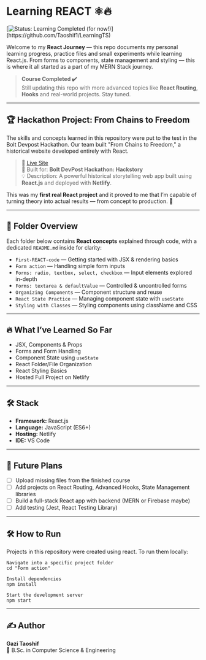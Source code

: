 # Learning REACT ⚛️🔥
[![Status: Learning Completed (for now!)](https://img.shields.io/badge/Status-Learning%20Completed%20(for%20now!)-brightgreen.svg?style=for-the-badge)](https://github.com/Taoshif1/LearningTS)

Welcome to my **React Journey** — this repo documents my personal learning progress, practice files and small experiments while learning React.js. From forms to components, state management and styling — this is where it all started as a part of my MERN Stack journey.

> **Course Completed ✔️**  
> Still updating this repo with more advanced topics like **React Routing**, **Hooks** and real-world projects. Stay tuned.

---

## 🏆  Hackathon Project: From Chains to Freedom

The skills and concepts learned in this repository were put to the test in the Bolt Devpost Hackathon. Our team built "From Chains to Freedom," a historical website developed entirely with React.

> 🔗 [Live Site](https://fromchainstofreedom.netlify.app)  
> 🧠 Built for: **Bolt DevPost Hackathon: Hackstory**  
> 💡 Description: A powerful historical storytelling web app built using **React.js** and deployed with **Netlify**.

This was my **first real React project** and it proved to me that I’m capable of turning theory into actual results — from concept to production. 💪

---

## 📁 Folder Overview

Each folder below contains **React concepts** explained through code, with a dedicated `README.md` inside for clarity:

- `First-REACT-code` — Getting started with JSX & rendering basics
- `Form action` — Handling simple form inputs
- `Forms: radio, textbox, select, checkbox` — Input elements explored in-depth
- `Forms: textarea & defaultValue` — Controlled & uncontrolled forms
- `Organizing Components` — Component structure and reuse
- `React State Practice` — Managing component state with `useState`
- `Styling with Classes` — Styling components using className and CSS

---

## 🔥 What I’ve Learned So Far

- JSX, Components & Props
- Forms and Form Handling
- Component State using `useState`
- React Folder/File Organization
- React Styling Basics
- Hosted Full Project on Netlify

---

## 🛠️ Stack

- **Framework:** React.js
- **Language:** JavaScript (ES6+)
- **Hosting:** Netlify
- **IDE:** VS Code

---

## 📌 Future Plans

- [ ] Upload missing files from the finished course
- [ ] Add projects on React Routing, Advanced Hooks, State Management libraries
- [ ] Build a full-stack React app with backend (MERN or Firebase maybe)
- [ ] Add testing (Jest, React Testing Library)

---

## 🛠️ How to Run
Projects in this repository were created using react. To run them locally:

```
Navigate into a specific project folder
cd "Form action"

Install dependencies
npm install

Start the development server
npm start
```

---

## ✍️ Author

**Gazi Taoshif**  
🚀 B.Sc. in Computer Science & Engineering 
